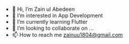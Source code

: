 - 👋 Hi, I’m Zain ul Abedeen
- 👀 I’m interested in App Development
- 🌱 I’m currently learning Flutter
- 💞️ I’m looking to collaborate on ...
- 📫 How to reach me zainuu1804@gmail.com

<!---
zainu-1804/zainu-1804 is a ✨ special ✨ repository because its `README.md` (this file) appears on your GitHub profile.
You can click the Preview link to take a look at your changes.
--->
